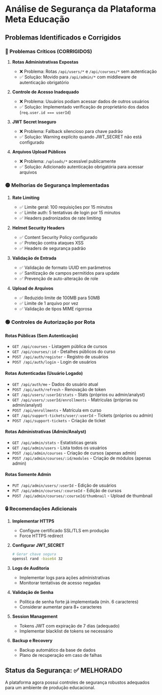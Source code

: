 # Análise de Segurança da Plataforma Meta Educação

## Problemas Identificados e Corrigidos

### 🔴 Problemas Críticos (CORRIGIDOS)

1. **Rotas Administrativas Expostas**
   - ❌ Problema: Rotas `/api/users/*` e `/api/courses/*` sem autenticação
   - ✅ Solução: Movido para `/api/admin/*` com middleware de autenticação obrigatório

2. **Controle de Acesso Inadequado**
   - ❌ Problema: Usuários podiam acessar dados de outros usuários
   - ✅ Solução: Implementado verificação de proprietário dos dados (`req.user.id === userId`)

3. **JWT Secret Inseguro**
   - ❌ Problema: Fallback silencioso para chave padrão
   - ✅ Solução: Warning explícito quando JWT_SECRET não está configurado

4. **Arquivos Upload Públicos**
   - ❌ Problema: `/uploads/*` acessível publicamente
   - ✅ Solução: Adicionado autenticação obrigatória para acessar arquivos

### 🟡 Melhorias de Segurança Implementadas

1. **Rate Limiting**
   - ✅ Limite geral: 100 requisições por 15 minutos
   - ✅ Limite auth: 5 tentativas de login por 15 minutos
   - ✅ Headers padronizados de rate limiting

2. **Helmet Security Headers**
   - ✅ Content Security Policy configurado
   - ✅ Proteção contra ataques XSS
   - ✅ Headers de segurança padrão

3. **Validação de Entrada**
   - ✅ Validação de formato UUID em parâmetros
   - ✅ Sanitização de campos permitidos para update
   - ✅ Prevenção de auto-alteração de role

4. **Upload de Arquivos**
   - ✅ Reduzido limite de 100MB para 50MB
   - ✅ Limite de 1 arquivo por vez
   - ✅ Validação de tipos MIME rigorosa

### 🟢 Controles de Autorização por Rota

#### Rotas Públicas (Sem Autenticação)
- `GET /api/courses` - Listagem pública de cursos
- `GET /api/courses/:id` - Detalhes públicos do curso
- `POST /api/auth/register` - Registro de usuários
- `POST /api/auth/login` - Login de usuários

#### Rotas Autenticadas (Usuário Logado)
- `GET /api/auth/me` - Dados do usuário atual
- `POST /api/auth/refresh` - Renovação de token
- `GET /api/users/:userId/stats` - Stats (próprios ou admin/analyst)
- `GET /api/users/:userId/enrollments` - Matrículas (próprias ou admin/analyst)
- `POST /api/enrollments` - Matrícula em curso
- `GET /api/support-tickets/user/:userId` - Tickets (próprios ou admin)
- `POST /api/support-tickets` - Criação de ticket

#### Rotas Administrativas (Admin/Analyst)
- `GET /api/admin/stats` - Estatísticas gerais
- `GET /api/admin/users` - Lista todos os usuários
- `POST /api/admin/courses` - Criação de cursos (apenas admin)
- `POST /api/admin/courses/:id/modules` - Criação de módulos (apenas admin)

#### Rotas Somente Admin
- `PUT /api/admin/users/:userId` - Edição de usuários
- `PUT /api/admin/courses/:courseId` - Edição de cursos
- `POST /api/admin/courses/:courseId/thumbnail` - Upload de thumbnail

### 🔒 Recomendações Adicionais

1. **Implementar HTTPS**
   - Configure certificado SSL/TLS em produção
   - Force HTTPS redirect

2. **Configurar JWT_SECRET**
   ```bash
   # Gerar chave segura
   openssl rand -base64 32
   ```

3. **Logs de Auditoria**
   - Implementar logs para ações administrativas
   - Monitorar tentativas de acesso negadas

4. **Validação de Senha**
   - Política de senha forte já implementada (mín. 6 caracteres)
   - Considerar aumentar para 8+ caracteres

5. **Session Management**
   - Tokens JWT com expiração de 7 dias (adequado)
   - Implementar blacklist de tokens se necessário

6. **Backup e Recovery**
   - Backup automático da base de dados
   - Plano de recuperação em caso de falhas

## Status da Segurança: ✅ MELHORADO

A plataforma agora possui controles de segurança robustos adequados para um ambiente de produção educacional.